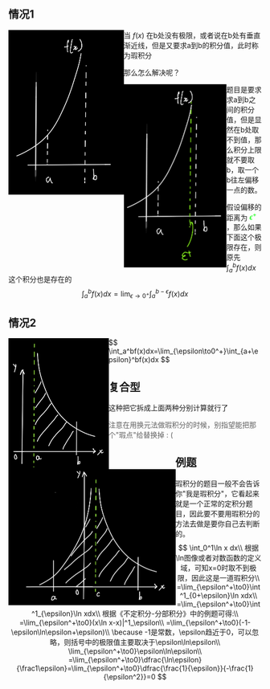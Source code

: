 ## 情况1

<img align=left src="assets/image-20220722125312670.png" alt="image-20220722125312670" style="zoom:50%;" />

当 $f(x)$ 在b处没有极限，或者说在b处有垂直渐近线，但是又要求a到b的积分值，此时称为瑕积分

那么怎么解决呢？

<img align=left src="assets/image-20220722141623806.png" alt="image-20220722141623806" style="zoom:50%;" />

题目是要求求a到b之间的积分值，但是显然在b处取不到值，那么积分上限就不要取b，取一个b往左偏移一点的数。

假设偏移的距离为 <font color = #00ff00>$\epsilon^+$</font> ，那么如果下面这个极限存在，则原先 $\int_a^bf(x)dx$ 这个积分也是存在的
$$
\int_a^bf(x)dx=\lim_{\epsilon\to0^+}\int_a^{b-\epsilon}f(x)dx
$$

## 情况2

<img align=left src="assets/image-20220722213415899.png" alt="image-20220722213415899" style="zoom:50%;" />
$$
\int_a^bf(x)dx=\lim_{\epsilon\to0^+}\int_{a+\epsilon}^bf(x)dx
$$


## 复合型

<img align=left src="assets/image-20220722214451322.png" alt="image-20220722214451322" style="zoom:50%;" />

这种把它拆成上面两种分别计算就行了

> 注意在用换元法做瑕积分的时候，别指望能把那个"瑕点"给替换掉 : (

## 例题

瑕积分的题目一般不会告诉你"我是瑕积分"，它看起来就是一个正常的定积分题目，因此要不要用瑕积分的方法去做是要你自己去判断的。
$$
\int_0^1\ln x dx\\
根据\ln图像或者对数函数的定义域，可知x=0时取不到极限，因此这是一道瑕积分\\
=\lim_{\epsilon^+\to0}\int^1_{0+\epsilon}\ln xdx\\
=\lim_{\epsilon^+\to0}\int^1_{\epsilon}\ln xdx\\
根据《不定积分-分部积分》中的例题可得:\\
=\lim_{\epsilon^+\to0}(x\ln x-x)|^1_\epsilon\\
=\lim_{\epsilon^+\to0}(-1-\epsilon\ln\epsilon+\epsilon)\\
\because -1是常数，\epsilon趋近于0，可以忽略，则括号中的极限值主要取决于\epsilon\ln\epsilon\\
\lim_{\epsilon^+\to0}\epsilon\ln\epsilon\\
=\lim_{\epsilon^+\to0}\dfrac{\ln\epsilon}{\frac1\epsilon}=\lim_{\epsilon^+\to0}\dfrac{\frac{1}{\epsilon}}{-\frac{1}{\epsilon^2}}=0
$$
